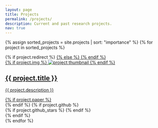 ```yaml
---
layout: page
title: Projects
permalink: /projects/
description: Current and past research projects.
nav: true
---
```


<div class="projects grid">

  {% assign sorted_projects = site.projects | sort: "importance" %}
  {% for project in sorted_projects %}
  <div class="grid-item">
    {% if project.redirect %}
    <a href="{{ project.redirect }}" target="_blank">
    {% else %}
    <a href="{{ project.url | relative_url }}">
    {% endif %}
      <div class="card hoverable">
        {% if project.img %}
        <img src="{{ project.img | relative_url }}" alt="project thumbnail">
        {% endif %}
        <div class="card-body">
          <h2 class="card-title">{{ project.title }}</h2>
          <p class="card-text">{{ project.description }}</p>
          <div class="row ml-4 mr-0 mt-2 p-0">
            {% if project.paper %}
            <div class="col">
            <div class="paper-icon">
              <div class="icon" data-toggle="tooltip" title="Paper">
                <a href="{{ project.paper }}" target="_blank"><i class="fas fa-file"></i></a>
              </div>
            </div>
            </div>
            {% endif %}
            {% if project.github %}
            <div class="col">
            <div class="github-icon">
              <div class="icon" data-toggle="tooltip" title="Code Repository">
                <a href="{{ project.github }}" target="_blank"><i class="fab fa-github gh-icon"></i></a>
              </div>
              {% if project.github_stars %}
              <span class="stars" data-toggle="tooltip" title="GitHub Stars">
                <i class="fas fa-star"></i>
                <span id="{{ project.github_stars }}-stars"></span>
              </span>
              {% endif %}
            </div>
            </div>
            {% endif %}
          </div>
        </div>
      </div>
    </a>
  </div>
{% endfor %}

</div>
